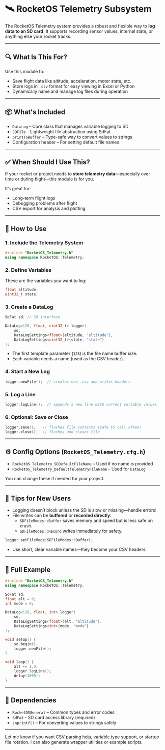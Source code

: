 # 🛰 RocketOS Telemetry Subsystem

The RocketOS Telemetry system provides a robust and flexible way to **log data to an SD card**. It supports recording sensor values, internal state, or anything else your rocket tracks.

---

## 🔍 What Is This For?

Use this module to:

- Save flight data like altitude, acceleration, motor state, etc.
- Store logs in `.csv` format for easy viewing in Excel or Python
- Dynamically name and manage log files during operation

---

## 📦 What's Included

- `DataLog` – Core class that manages variable logging to SD
- `SDFile` – Lightweight file abstraction using SdFat
- `printToBuffer` – Type-safe way to convert values to strings
- Configuration header – For setting default file names

---

## ✅ When Should I Use This?

If your rocket or project needs to **store telemetry data**—especially over time or during flight—this module is for you.

It’s great for:

- Long-term flight logs
- Debugging problems after flight
- CSV export for analysis and plotting

---

## 🔧 How to Use

### 1. Include the Telemetry System

```cpp
#include "RocketOS_Telemetry.h"
using namespace RocketOS::Telemetry;
```

### 2. Define Variables

These are the variables you want to log:

```cpp
float altitude;
uint32_t state;
```

### 3. Create a DataLog

```cpp
SdFat sd; // SD interface

DataLog<128, float, uint32_t> logger(
    sd,
    DataLogSettings<float>{altitude, "altitude"},
    DataLogSettings<uint32_t>{state, "state"}
);
```

- The first template parameter (`128`) is the file name buffer size.
- Each variable needs a name (used as the CSV header).

### 4. Start a New Log

```cpp
logger.newFile();  // creates new .csv and writes headers
```

### 5. Log a Line

```cpp
logger.logLine();  // appends a new line with current variable values
```

### 6. Optional: Save or Close

```cpp
logger.save();   // flushes file contents (safe to call often)
logger.close();  // flushes and closes file
```

---

## ⚙️ Config Options (`RocketOS_Telemetry.cfg.h`)

- `RocketOS_Telemetry_SDDefaultFileName` – Used if no name is provided
- `RocketOS_Telemetry_DefaultTelemetryFileName` – Used for `DataLog`

You can change these if needed for your project.

---

## 🧠 Tips for New Users

- Logging doesn’t block unless the SD is slow or missing—handle errors!
- File writes can be **buffered** or **recorded directly**:
  - `SDFileModes::Buffer` saves memory and speed but is less safe on crash.
  - `SDFileModes::Record` writes immediately for safety.

```cpp
logger.setFileMode(SDFileModes::Buffer);
```

- Use short, clear variable names—they become your CSV headers.

---

## 🧪 Full Example

```cpp
#include "RocketOS_Telemetry.h"
using namespace RocketOS::Telemetry;

SdFat sd;
float alt = 0;
int mode = 0;

DataLog<128, float, int> logger(
    sd,
    DataLogSettings<float>{alt, "altitude"},
    DataLogSettings<int>{mode, "mode"}
);

void setup() {
    sd.begin();
    logger.newFile();
}

void loop() {
    alt += 1.0;
    logger.logLine();
    delay(1000);
}
```

---

## 🧩 Dependencies

- `RocketOSGeneral` – Common types and error codes
- `SdFat` – SD card access library (required)
- `snprintf()` – For converting values to strings safely

---

Let me know if you want CSV parsing help, variable type support, or startup file rotation. I can also generate wrapper utilities or example scripts.
